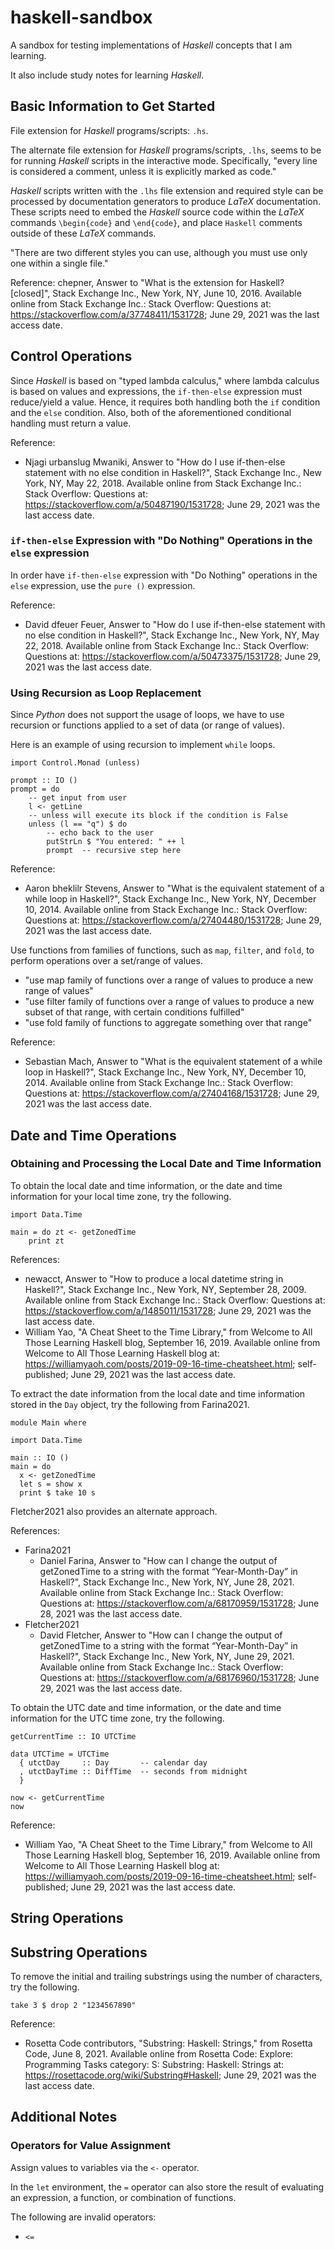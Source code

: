 # haskell-sandbox

A sandbox for testing implementations of *Haskell* concepts that I am learning.

It also include study notes for learning *Haskell*.

## Basic Information to Get Started

File extension for *Haskell* programs/scripts: `.hs`.

The alternate file extension for *Haskell* programs/scripts, `.lhs`, seems to be for running *Haskell* scripts in the interactive mode.
Specifically, "every line is considered a comment, unless it is explicitly marked as code."

*Haskell* scripts written with the `.lhs` file extension and required style can be processed by documentation generators to produce *LaTeX* documentation.
These scripts need to embed the *Haskell* source code within the *LaTeX* commands `\begin{code}` and `\end{code}`, and place `Haskell` comments outside of these *LaTeX* commands.


"There are two different styles you can use, although you must use only one within a single file."


Reference: chepner, Answer to "What is the extension for Haskell? [closed]", Stack Exchange Inc., New York, NY, June 10, 2016. Available online from Stack Exchange Inc.: Stack Overflow: Questions at: https://stackoverflow.com/a/37748411/1531728; June 29, 2021 was the last access date.



## Control Operations

Since *Haskell* is based on "typed lambda calculus," where lambda calculus is based on values and expressions, the `if-then-else` expression must reduce/yield a value. Hence, it requires both handling both the `if` condition and the `else` condition. Also, both of the aforementioned conditional handling must return a value.

Reference:
+ Njagi urbanslug Mwaniki, Answer to "How do I use if-then-else statement with no else condition in Haskell?", Stack Exchange Inc., New York, NY, May 22, 2018. Available online from Stack Exchange Inc.: Stack Overflow: Questions at: https://stackoverflow.com/a/50487190/1531728; June 29, 2021 was the last access date.

### `if-then-else` Expression with "Do Nothing" Operations in the `else` expression

In order have `if-then-else` expression with "Do Nothing" operations in the `else` expression, use the `pure ()` expression.

Reference:
+ David dfeuer Feuer, Answer to "How do I use if-then-else statement with no else condition in Haskell?", Stack Exchange Inc., New York, NY, May 22, 2018. Available online from Stack Exchange Inc.: Stack Overflow: Questions at: https://stackoverflow.com/a/50473375/1531728; June 29, 2021 was the last access date.



### Using Recursion as Loop Replacement 

Since *Python* does not support the usage of loops, we have to use recursion or functions applied to a set of data (or range of values).

Here is an example of using recursion to implement `while` loops.

```
import Control.Monad (unless)

prompt :: IO ()
prompt = do
    -- get input from user
    l <- getLine
    -- unless will execute its block if the condition is False
    unless (l == "q") $ do
        -- echo back to the user
        putStrLn $ "You entered: " ++ l
        prompt  -- recursive step here
```


Reference:
+ Aaron bheklilr Stevens, Answer to "What is the equivalent statement of a while loop in Haskell?",  Stack Exchange Inc., New York, NY, December 10, 2014. Available online from Stack Exchange Inc.: Stack Overflow: Questions at: https://stackoverflow.com/a/27404480/1531728; June 29, 2021 was the last access date.





Use functions from families of functions, such as `map`, `filter`, and `fold`, to perform operations over a set/range of values. 
+ "use map family of functions over a range of values to produce a new range of values"
+ "use filter family of functions over a range of values to produce a new subset of that range, with certain conditions fulfilled"
+ "use fold family of functions to aggregate something over that range"


Reference:
+ Sebastian Mach, Answer to "What is the equivalent statement of a while loop in Haskell?",  Stack Exchange Inc., New York, NY, December 10, 2014. Available online from Stack Exchange Inc.: Stack Overflow: Questions at: https://stackoverflow.com/a/27404168/1531728; June 29, 2021 was the last access date.














## Date and Time Operations

### Obtaining and Processing the Local Date and Time Information

To obtain the local date and time information, or the date and time information for your local time zone, try the following.

```
import Data.Time

main = do zt <- getZonedTime
	print zt
```


References:
+ newacct, Answer to "How to produce a local datetime string in Haskell?", Stack Exchange Inc., New York, NY, September 28, 2009. Available online from Stack Exchange Inc.: Stack Overflow: Questions at: https://stackoverflow.com/a/1485011/1531728; June 29, 2021 was the last access date.
+ William Yao, "A Cheat Sheet to the Time Library," from Welcome to All Those Learning Haskell blog, September 16, 2019. Available online from Welcome to All Those Learning Haskell blog at: https://williamyaoh.com/posts/2019-09-16-time-cheatsheet.html; self-published; June 29, 2021 was the last access date.





To extract the date information from the local date and time information stored in the `Day` object, try the following from Farina2021.

```
module Main where

import Data.Time

main :: IO ()
main = do
  x <- getZonedTime
  let s = show x
  print $ take 10 s
```

Fletcher2021 also provides an alternate approach.



References:
+ Farina2021
	- Daniel Farina, Answer to "How can I change the output of getZonedTime to a string with the format “Year-Month-Day” in Haskell?", Stack Exchange Inc., New York, NY, June 28, 2021. Available online from Stack Exchange Inc.: Stack Overflow: Questions at: https://stackoverflow.com/a/68170959/1531728; June 28, 2021 was the last access date.
+ Fletcher2021
	- David Fletcher, Answer to "How can I change the output of getZonedTime to a string with the format “Year-Month-Day” in Haskell?", Stack Exchange Inc., New York, NY, June 29, 2021. Available online from Stack Exchange Inc.: Stack Overflow: Questions at: https://stackoverflow.com/a/68176960/1531728; June 29, 2021 was the last access date.





To obtain the UTC date and time information, or the date and time information for the UTC time zone, try the following.

```
getCurrentTime :: IO UTCTime

data UTCTime = UTCTime
  { utctDay     :: Day       -- calendar day
  , utctDayTime :: DiffTime  -- seconds from midnight
  }

now <- getCurrentTime
now
```

Reference:
+ William Yao, "A Cheat Sheet to the Time Library," from Welcome to All Those Learning Haskell blog, September 16, 2019. Available online from Welcome to All Those Learning Haskell blog at: https://williamyaoh.com/posts/2019-09-16-time-cheatsheet.html; self-published; June 29, 2021 was the last access date.







## String Operations

## Substring Operations



To remove the initial and trailing substrings using the number of characters, try the following.

```
take 3 $ drop 2 "1234567890"
```


Reference:
+ Rosetta Code contributors, "Substring: Haskell: Strings," from Rosetta Code, June 8, 2021. Available online from Rosetta Code: Explore: Programming Tasks category: S: Substring: Haskell: Strings at: https://rosettacode.org/wiki/Substring#Haskell; June 29, 2021 was the last access date.



## Additional Notes

### Operators for Value Assignment

Assign values to variables via the `<-` operator.

In the `let` environment, the `=` operator can also store the result of evaluating an expression, a function, or combination of functions. 

The following are invalid operators:
+ `<=`
